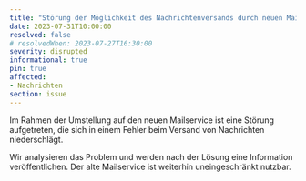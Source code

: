 ```yaml
---
title: "Störung der Möglichkeit des Nachrichtenversands durch neuen Mailservice"
date: 2023-07-31T10:00:00
resolved: false
# resolvedWhen: 2023-07-27T16:30:00
severity: disrupted
informational: true
pin: true 
affected:
- Nachrichten
section: issue
---
```


Im Rahmen der Umstellung auf den neuen Mailservice ist eine Störung aufgetreten, die sich in einem Fehler beim Versand von Nachrichten niederschlägt.

Wir analysieren das Problem und werden nach der Lösung eine Information veröffentlichen. Der alte Mailservice ist weiterhin uneingeschränkt nutzbar.

